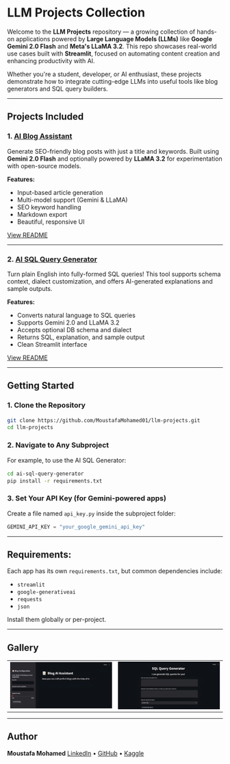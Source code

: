# LLM Projects Collection

Welcome to the **LLM Projects** repository — a growing collection of hands-on applications powered by **Large Language Models (LLMs)** like **Google Gemini 2.0 Flash** and **Meta's LLaMA 3.2**. This repo showcases real-world use cases built with **Streamlit**, focused on automating content creation and enhancing productivity with AI.

Whether you're a student, developer, or AI enthusiast, these projects demonstrate how to integrate cutting-edge LLMs into useful tools like blog generators and SQL query builders.

---

## Projects Included

### 1. [AI Blog Assistant](./ai-blog-assistant)

Generate SEO-friendly blog posts with just a title and keywords. Built using **Gemini 2.0 Flash** and optionally powered by **LLaMA 3.2** for experimentation with open-source models.

**Features:**

* Input-based article generation
* Multi-model support (Gemini & LLaMA)
* SEO keyword handling
* Markdown export
* Beautiful, responsive UI

[View README](./ai-blog-assistant/README.md)

---

### 2. [AI SQL Query Generator](./ai-sql-query-generator)

Turn plain English into fully-formed SQL queries! This tool supports schema context, dialect customization, and offers AI-generated explanations and sample outputs.

**Features:**

* Converts natural language to SQL queries
* Supports Gemini 2.0 and LLaMA 3.2
* Accepts optional DB schema and dialect
* Returns SQL, explanation, and sample output
* Clean Streamlit interface

[View README](./ai-sql-query-generator/README.md)

---

## Getting Started

### 1. Clone the Repository

```bash
git clone https://github.com/MoustafaMohamed01/llm-projects.git
cd llm-projects
```

### 2. Navigate to Any Subproject

For example, to use the AI SQL Generator:

```bash
cd ai-sql-query-generator
pip install -r requirements.txt
```

### 3. Set Your API Key (for Gemini-powered apps)

Create a file named `api_key.py` inside the subproject folder:

```python
GEMINI_API_KEY = "your_google_gemini_api_key"
```

---

## Requirements:

Each app has its own `requirements.txt`, but common dependencies include:

* `streamlit`
* `google-generativeai`
* `requests`
* `json`

Install them globally or per-project.

---

## Gallery

<table>
  <tr>
    <td><img src="ai-blog-assistant/images/Streamlit_app.jpg" alt="Blog Assistant UI" width="400"/></td>
    <td><img src="ai-sql-query-generator/images/streamlit_app.jpg" alt="SQL Generator UI" width="400"/></td>
  </tr>
</table>

---

## Author

**Moustafa Mohamed**
[LinkedIn](https://www.linkedin.com/in/moustafamohamed01/) • [GitHub](https://github.com/MoustafaMohamed01) • [Kaggle](https://www.kaggle.com/moustafamohamed01)
